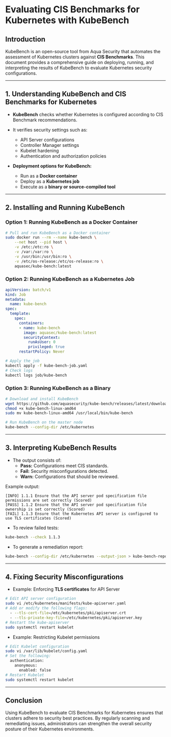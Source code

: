 # Evaluating CIS Benchmarks for Kubernetes with KubeBench

## **Introduction**
KubeBench is an open-source tool from Aqua Security that automates the assessment of Kubernetes clusters against **CIS Benchmarks**. This document provides a comprehensive guide on deploying, running, and interpreting the results of KubeBench to evaluate Kubernetes security configurations.

---

## **1. Understanding KubeBench and CIS Benchmarks for Kubernetes**
- **KubeBench** checks whether Kubernetes is configured according to CIS Benchmark recommendations.
- It verifies security settings such as:
  - API Server configurations
  - Controller Manager settings
  - Kubelet hardening
  - Authentication and authorization policies
  
- **Deployment options for KubeBench:**
  - Run as a **Docker container**
  - Deploy as a **Kubernetes job**
  - Execute as a **binary or source-compiled tool**

---

## **2. Installing and Running KubeBench**
### **Option 1: Running KubeBench as a Docker Container**
```bash
# Pull and run KubeBench as a Docker container
sudo docker run --rm --name kube-bench \
    --net host --pid host \
    -v /etc:/etc:ro \
    -v /var:/var:ro \
    -v /usr/bin:/usr/bin:ro \
    -v /etc/os-release:/etc/os-release:ro \
    aquasec/kube-bench:latest
```

### **Option 2: Running KubeBench as a Kubernetes Job**
```yaml
apiVersion: batch/v1
kind: Job
metadata:
  name: kube-bench
spec:
  template:
    spec:
      containers:
      - name: kube-bench
        image: aquasec/kube-bench:latest
        securityContext:
          runAsUser: 0
          privileged: true
      restartPolicy: Never
```
```bash
# Apply the job
kubectl apply -f kube-bench-job.yaml
# Check logs
kubectl logs job/kube-bench
```

### **Option 3: Running KubeBench as a Binary**
```bash
# Download and install KubeBench
wget https://github.com/aquasecurity/kube-bench/releases/latest/download/kube-bench-linux-amd64
chmod +x kube-bench-linux-amd64
sudo mv kube-bench-linux-amd64 /usr/local/bin/kube-bench

# Run KubeBench on the master node
kube-bench --config-dir /etc/kubernetes
```

---

## **3. Interpreting KubeBench Results**
- The output consists of:
  - **Pass:** Configurations meet CIS standards.
  - **Fail:** Security misconfigurations detected.
  - **Warn:** Configurations that should be reviewed.

Example output:
```plaintext
[INFO] 1.1.1 Ensure that the API server pod specification file permissions are set correctly (Scored)
[PASS] 1.1.2 Ensure that the API server pod specification file ownership is set correctly (Scored)
[FAIL] 1.1.3 Ensure that the Kubernetes API server is configured to use TLS certificates (Scored)
```

- To review failed tests:
```bash
kube-bench --check 1.1.3
```

- To generate a remediation report:
```bash
kube-bench --config-dir /etc/kubernetes --output-json > kube-bench-report.json
```

---

## **4. Fixing Security Misconfigurations**
- Example: Enforcing **TLS certificates** for API Server
```bash
# Edit API server configuration
sudo vi /etc/kubernetes/manifests/kube-apiserver.yaml
# Add or modify the following flags:
  - --tls-cert-file=/etc/kubernetes/pki/apiserver.crt
  - --tls-private-key-file=/etc/kubernetes/pki/apiserver.key
# Restart the kube-apiserver
sudo systemctl restart kubelet
```

- Example: Restricting Kubelet permissions
```bash
# Edit Kubelet configuration
sudo vi /var/lib/kubelet/config.yaml
# Set the following:
  authentication:
    anonymous:
      enabled: false
# Restart Kubelet
sudo systemctl restart kubelet
```

---

## **Conclusion**
Using KubeBench to evaluate CIS Benchmarks for Kubernetes ensures that clusters adhere to security best practices. By regularly scanning and remediating issues, administrators can strengthen the overall security posture of their Kubernetes environments.